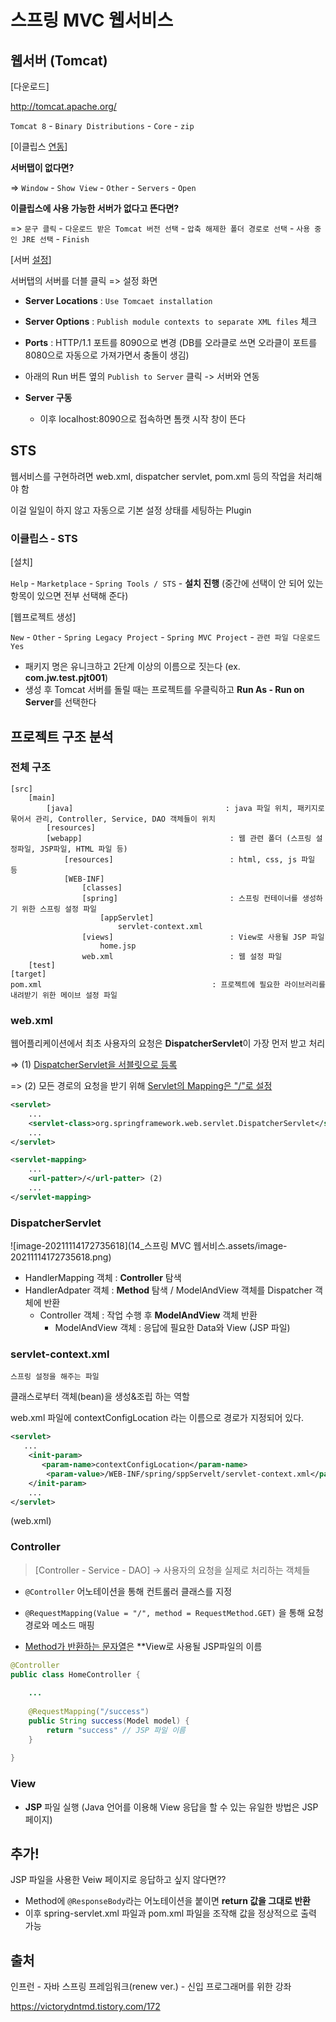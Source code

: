 # 스프링 MVC 웹서비스

## 웹서버 (Tomcat)

[다운로드]

http://tomcat.apache.org/

`Tomcat 8` - `Binary Distributions` - `Core` - `zip`



[이클립스 <u>연동</u>]

**서버탭이 없다면?**

=> `Window` - `Show View` - `Other` - `Servers` - `Open`



**이클립스에 사용 가능한 서버가 없다고 뜬다면?**

=> `문구 클릭` - `다운로드 받은 Tomcat 버전 선택` - `압축 해제한 폴더 경로로 선택` - `사용 중인 JRE 선택` - `Finish`



[서버 <u>설정</u>]

서버탭의 서버를 더블 클릭 => 설정 화면

- **Server Locations** : `Use Tomcaet installation`
- **Server Options** : `Publish module contexts to separate XML files` 체크
- **Ports** : HTTP/1.1 포트를 8090으로 변경 (DB를 오라클로 쓰면 오라클이 포트를 8080으로 자동으로 가져가면서 충돌이 생김)



- 아래의 Run 버튼 옆의 `Publish to Server` 클릭 -> 서버와 연동
- **Server 구동**
  - 이후 localhost:8090으로 접속하면 톰캣 시작 창이 뜬다



## STS

웹서비스를 구현하려면 web.xml, dispatcher servlet, pom.xml 등의 작업을 처리해야 함

이걸 일일이 하지 않고 자동으로 기본 설정 상태를 세팅하는 Plugin

### 이클립스 - STS

[설치]

`Help` - `Marketplace` - `Spring Tools / STS` - **설치 진행** (중간에 선택이 안 되어 있는 항목이 있으면 전부 선택해 준다)



[웹프로젝트 생성]

`New` - `Other` - `Spring Legacy Project` - `Spring MVC Project` - `관련 파일 다운로드 Yes`

- 패키지 명은 유니크하고 2단계 이상의 이름으로 짓는다 (ex. **com.jw.test.pjt001**)
- 생성 후 Tomcat 서버를 돌릴 때는 프로젝트를 우클릭하고 **Run As - Run on Server**를 선택한다



## 프로젝트 구조 분석

### 전체 구조

```
[src]
	[main]
		[java]								 	: java 파일 위치, 패키지로 묶어서 관리, Controller, Service, DAO 객체들이 위치
		[resources]
		[webapp]								 : 웹 관련 폴더 (스프링 설정파일, JSP파일, HTML 파일 등)
			[resources]							 : html, css, js 파일 등
			[WEB-INF]
				[classes]
				[spring]						 : 스프링 컨테이너를 생성하기 위한 스프링 설정 파일
					[appServlet]
						servlet-context.xml
				[views]							 : View로 사용될 JSP 파일
					home.jsp
				web.xml							 : 웹 설정 파일
	[test]
[target]
pom.xml										 : 프로젝트에 필요한 라이브러리를 내려받기 위한 메이브 설정 파일
```



### web.xml

웹어플리케이션에서 최초 사용자의 요청은 **DispatcherServlet**이 가장 먼저 받고 처리

=> (1) <u>DispatcherServlet을 서블릿으로 등록</u>

=> (2) 모든 경로의 요청을 받기 위해 <u>Servlet의 Mapping은 "/"로 설정</u>

```xml
<servlet>
	...
    <servlet-class>org.springframework.web.servlet.DispatcherServlet</servlet-class> (1)
    ...
</servlet>

<servlet-mapping>
	...
    <url-patter>/</url-patter> (2)
    ...
</servlet-mapping>
```



### DispatcherServlet

![image-20211114172735618](14_스프링 MVC 웹서비스.assets/image-20211114172735618.png)

- HandlerMapping 객체 : **Controller** 탐색
- HandlerAdpater 객체 : **Method** 탐색 / ModelAndView 객체를 Dispatcher 객체에 반환
  - Controller 객체 : 작업 수행 후 **ModelAndView** 객체 반환
    - ModelAndView 객체 : 응답에 필요한 Data와 View (JSP 파일)



### servlet-context.xml

`스프링 설정을 해주는 파일`

클래스로부터 객체(bean)을 생성&조립 하는 역할



web.xml 파일에 contextConfigLocation 라는 이름으로 경로가 지정되어 있다.



 ```xml
 <servlet>
 	...
     <init-param>
     	<param-name>contextConfigLocation</param-name>
         <param-value>/WEB-INF/spring/sppServelt/servlet-context.xml</param-value>
     </init-param>
     ...
 </servlet>
 ```

(web.xml)



### Controller

>  [Controller - Service - DAO] -> 사용자의 요청을 실제로 처리하는 객체들

- `@Controller` 어노테이션을 통해 컨트롤러 클래스를 지정

- `@RequestMapping(Value = "/", method = RequestMethod.GET)` 을 통해 요청 경로와 메소드 매핑

- <u>Method가 반환하는 문자열</u>은 **View로 사용될 JSP파일의 이름

```java
@Controller
public class HomeController {
    
    ...
        
    @RequestMapping("/success")
    public String success(Model model) {
        return "success" // JSP 파일 이름
    }
    
}
```



### View

- **JSP** 파일 실행 (Java 언어를 이용해 View 응답을 할 수 있는 유일한 방법은 JSP 페이지)





## 추가!

JSP 파일을 사용한 Veiw 페이지로 응답하고 싶지 않다면??

- Method에 `@ResponseBody`라는 어노테이션을 붙이면 **return 값을 그대로 반환**
- 이후 spring-servlet.xml 파일과 pom.xml 파일을 조작해 값을 정상적으로 출력 가능





## 출처

인프런 - 자바 스프링 프레임워크(renew ver.) - 신입 프로그래머를 위한 강좌

https://victorydntmd.tistory.com/172
